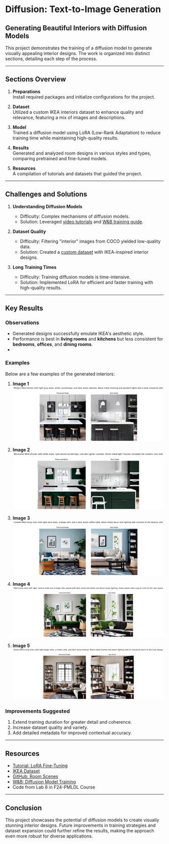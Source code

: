 # **Diffusion: Text-to-Image Generation**

## **Generating Beautiful Interiors with Diffusion Models**

This project demonstrates the training of a diffusion model to generate visually appealing interior designs. The work is organized into distinct sections, detailing each step of the process.

---

## **Sections Overview**

1. **Preparations**  
   Install required packages and initialize configurations for the project.

2. **Dataset**  
   Utilized a custom IKEA interiors dataset to enhance quality and relevance, featuring a mix of images and descriptions.

3. **Model**  
   Trained a diffusion model using LoRA (Low-Rank Adaptation) to reduce training time while maintaining high-quality results.

4. **Results**  
   Generated and analyzed room designs in various styles and types, comparing pretrained and fine-tuned models.

5. **Resources**  
   A compilation of tutorials and datasets that guided the project.

---

## **Challenges and Solutions**

1. **Understanding Diffusion Models**  
   - Difficulty: Complex mechanisms of diffusion models.  
   - Solution: Leveraged [video tutorials](https://youtu.be/HoKDTa5jHvg?si=xoofJvnZOjTeeR5M) and [W&B training guide](https://wandb.ai/capecape/train_sd/reports/How-To-Train-a-Conditional-Diffusion-Model-From-Scratch--VmlldzoyNzIzNTQ1).

2. **Dataset Quality**  
   - Difficulty: Filtering "interior" images from COCO yielded low-quality data.  
   - Solution: Created a [custom dataset](https://www.kaggle.com/datasets/liaaana/ikea-interiors/data) with IKEA-inspired interior designs.

3. **Long Training Times**  
   - Difficulty: Training diffusion models is time-intensive.  
   - Solution: Implemented LoRA for efficient and faster training with high-quality results.

---

## **Key Results**

### **Observations**

- Generated designs successfully emulate IKEA's aesthetic style.  
- Performance is best in **living rooms** and **kitchens** but less consistent for **bedrooms**, **offices**, and **dining rooms**.
- 
### **Examples**

Below are a few examples of the generated interiors:

1. **Image 1**
   ![Image 1](img1.png)

2. **Image 2**
   ![Image 2](img2.png)

3. **Image 3**
   ![Image 3](img3.png)

4. **Image 4**
   ![Image 4](img4.png)

5. **Image 5**
   ![Image 5](img5.png)

### **Improvements Suggested**

1. Extend training duration for greater detail and coherence.  
2. Increase dataset quality and variety.  
3. Add detailed metadata for improved contextual accuracy.  

---

## **Resources**

- [Tutorial: LoRA Fine-Tuning](https://www.kaggle.com/code/ostamand/stable-diffusion-1-5-lora-fine-tuning)  
- [IKEA Dataset](https://www.kaggle.com/datasets/liaaana/ikea-interiors/data)  
- [GitHub: Room Scenes](https://github.com/IvonaTau/ikea/tree/master/images/room_scenes)  
- [W&B: Diffusion Model Training](https://wandb.ai/capecape/train_sd/reports/How-To-Train-a-Conditional-Diffusion-Model-From-Scratch--VmlldzoyNzIzNTQ1)  
- Code from Lab 8 in F24-PMLDL Course  

---

## **Conclusion**

This project showcases the potential of diffusion models to create visually stunning interior designs. Future improvements in training strategies and dataset expansion could further refine the results, making the approach even more robust for diverse applications.
